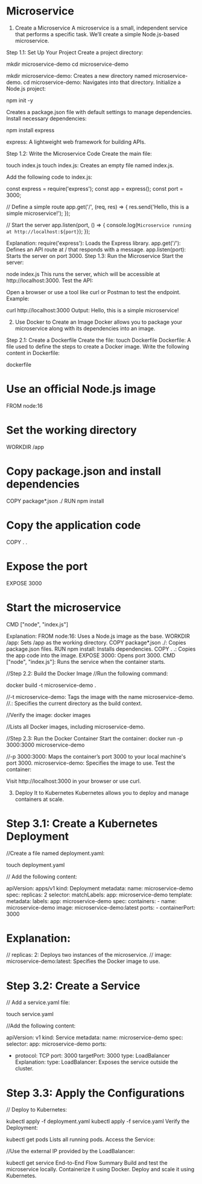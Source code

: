 # Microservice

1. Create a Microservice
A microservice is a small, independent service that performs a specific task. We’ll create a simple Node.js-based microservice.

Step 1.1: Set Up Your Project
Create a project directory:

mkdir microservice-demo
cd microservice-demo

mkdir microservice-demo: Creates a new directory named microservice-demo.
cd microservice-demo: Navigates into that directory.
Initialize a Node.js project:

npm init -y

Creates a package.json file with default settings to manage dependencies.
Install necessary dependencies:

npm install express

express: A lightweight web framework for building APIs.


Step 1.2: Write the Microservice Code
Create the main file:

touch index.js
touch index.js: Creates an empty file named index.js.


Add the following code to index.js:

const express = require('express');
const app = express();
const port = 3000;

// Define a simple route
app.get('/', (req, res) => {
    res.send('Hello, this is a simple microservice!');
});

// Start the server
app.listen(port, () => {
    console.log(`Microservice running at http://localhost:${port}`);
});


Explanation:
require('express'): Loads the Express library.
app.get('/'): Defines an API route at / that responds with a message.
app.listen(port): Starts the server on port 3000.
Step 1.3: Run the Microservice
Start the server:


node index.js
This runs the server, which will be accessible at http://localhost:3000.
Test the API:

Open a browser or use a tool like curl or Postman to test the endpoint.
Example:


curl http://localhost:3000
Output: Hello, this is a simple microservice!


2. Use Docker to Create an Image
Docker allows you to package your microservice along with its dependencies into an image.

Step 2.1: Create a Dockerfile
Create the file:
touch Dockerfile
Dockerfile: A file used to define the steps to create a Docker image.
Write the following content in Dockerfile:

dockerfile

# Use an official Node.js image
FROM node:16

# Set the working directory
WORKDIR /app

# Copy package.json and install dependencies
COPY package*.json ./
RUN npm install

# Copy the application code
COPY . .

# Expose the port
EXPOSE 3000

# Start the microservice
CMD ["node", "index.js"]


Explanation:
FROM node:16: Uses a Node.js image as the base.
WORKDIR /app: Sets /app as the working directory.
COPY package*.json ./: Copies package.json files.
RUN npm install: Installs dependencies.
COPY . .: Copies the app code into the image.
EXPOSE 3000: Opens port 3000.
CMD ["node", "index.js"]: Runs the service when the container starts.


//Step 2.2: Build the Docker Image
//Run the following command:

docker build -t microservice-demo .

//-t microservice-demo: Tags the image with the name microservice-demo.
//.: Specifies the current directory as the build context.

//Verify the image:
docker images

//Lists all Docker images, including microservice-demo.

//Step 2.3: Run the Docker Container
Start the container:
docker run -p 3000:3000 microservice-demo

//-p 3000:3000: Maps the container’s port 3000 to your local machine's port 3000.
microservice-demo: Specifies the image to use.
Test the container:

Visit http://localhost:3000 in your browser or use curl.


3. Deploy It to Kubernetes
Kubernetes allows you to deploy and manage containers at scale.

# Step 3.1: Create a Kubernetes Deployment
//Create a file named deployment.yaml:

touch deployment.yaml

// Add the following content:

apiVersion: apps/v1
kind: Deployment
metadata:
  name: microservice-demo
spec:
  replicas: 2
  selector:
    matchLabels:
      app: microservice-demo
  template:
    metadata:
      labels:
        app: microservice-demo
    spec:
      containers:
      - name: microservice-demo
        image: microservice-demo:latest
        ports:
        - containerPort: 3000

# Explanation:
// replicas: 2: Deploys two instances of the microservice.
// image: microservice-demo:latest: Specifies the Docker image to use.

# Step 3.2: Create a Service
// Add a service.yaml file:

touch service.yaml

//Add the following content:

apiVersion: v1
kind: Service
metadata:
  name: microservice-demo
spec:
  selector:
    app: microservice-demo
  ports:
  - protocol: TCP
    port: 3000
    targetPort: 3000
  type: LoadBalancer
Explanation:
type: LoadBalancer: Exposes the service outside the cluster.

# Step 3.3: Apply the Configurations
// Deploy to Kubernetes:

kubectl apply -f deployment.yaml
kubectl apply -f service.yaml
Verify the Deployment:


kubectl get pods
Lists all running pods.
Access the Service:

//Use the external IP provided by the LoadBalancer:

kubectl get service
End-to-End Flow Summary
Build and test the microservice locally.
Containerize it using Docker.
Deploy and scale it using Kubernetes.


